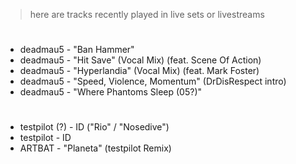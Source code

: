 > here are tracks recently played in live sets or livestreams

#

- deadmau5 - "Ban Hammer"
- deadmau5 - "Hit Save" (Vocal Mix) (feat. Scene Of Action)
- deadmau5 - "Hyperlandia" (Vocal Mix) (feat. Mark Foster)
- deadmau5 - "Speed, Violence, Momentum" (DrDisRespect intro)
- deadmau5 - "Where Phantoms Sleep (05?)"

#

- testpilot (?) - ID ("Rio" / "Nosedive")
- testpilot - ID
- ARTBAT - "Planeta" (testpilot Remix)
